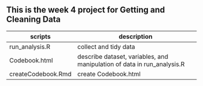 ## This is the week 4 project for Getting and Cleaning Data
scripts | description
------------- | -------------
run_analysis.R  | collect and tidy data
Codebook.html | describe dataset, variables, and manipulation of data in run_analysis.R
createCodebook.Rmd | create Codebook.html
